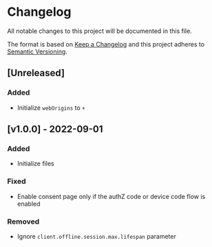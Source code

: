# Changelog

All notable changes to this project will be documented in this file.

The format is based on [Keep a Changelog](https://keepachangelog.com/en/1.0.0/)
and this project adheres to [Semantic Versioning](https://semver.org/spec/v2.0.0.html).

## [Unreleased]

### Added

- Initialize `webOrigins` to `+`

## [v1.0.0] - 2022-09-01

### Added

- Initialize files

### Fixed

- Enable consent page only if the authZ code or device code flow is enabled

### Removed

- Ignore `client.offline.session.max.lifespan` parameter
